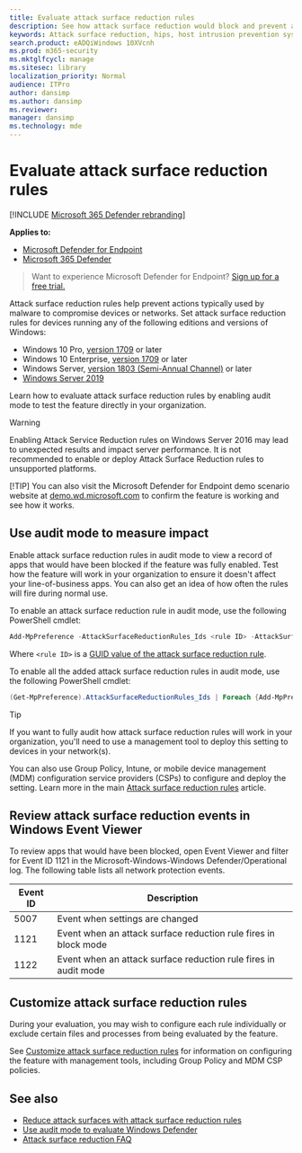 ```yaml
---
title: Evaluate attack surface reduction rules
description: See how attack surface reduction would block and prevent attacks with the custom demo tool.
keywords: Attack surface reduction, hips, host intrusion prevention system, protection rules, anti-exploit, antiexploit, exploit, infection prevention, evaluate, test, demo
search.product: eADQiWindows 10XVcnh
ms.prod: m365-security
ms.mktglfcycl: manage
ms.sitesec: library
localization_priority: Normal
audience: ITPro
author: dansimp
ms.author: dansimp
ms.reviewer: 
manager: dansimp
ms.technology: mde
---
```


# Evaluate attack surface reduction rules

[!INCLUDE [Microsoft 365 Defender rebranding](../../includes/microsoft-defender.md)]


**Applies to:**
- [Microsoft Defender for Endpoint](https://go.microsoft.com/fwlink/?linkid=2154037)
- [Microsoft 365 Defender](https://go.microsoft.com/fwlink/?linkid=2118804)

>Want to experience Microsoft Defender for Endpoint? [Sign up for a free trial.](https://www.microsoft.com/microsoft-365/windows/microsoft-defender-atp?ocid=docs-wdatp-enablesiem-abovefoldlink)

Attack surface reduction rules help prevent actions typically used by malware to compromise devices or networks. Set attack surface reduction rules for devices running any of the following editions and versions of Windows:

- Windows 10 Pro, [version 1709](https://docs.microsoft.com/windows/whats-new/whats-new-windows-10-version-1709) or later
- Windows 10 Enterprise, [version 1709](https://docs.microsoft.com/windows/whats-new/whats-new-windows-10-version-1709) or later
- Windows Server, [version 1803 (Semi-Annual Channel)](https://docs.microsoft.com/windows-server/get-started/whats-new-in-windows-server-1803) or later
- [Windows Server 2019](https://docs.microsoft.com/windows-server/get-started-19/whats-new-19)

Learn how to evaluate attack surface reduction rules by enabling audit mode to test the feature directly in your organization.

> [!Warning]
> Enabling Attack Service Reduction rules on Windows Server 2016 may lead to unexpected results and impact server performance. It is not recommended to enable or deploy Attack Surface Reduction rules to unsupported platforms.
> 
> [!TIP]
> You can also visit the Microsoft Defender for Endpoint demo scenario website at [demo.wd.microsoft.com](https://demo.wd.microsoft.com?ocid=cx-wddocs-testground) to confirm the feature is working and see how it works.

## Use audit mode to measure impact

Enable attack surface reduction rules in audit mode to view a record of apps that would have been blocked if the feature was fully enabled. Test how the feature will work in your organization to ensure it doesn't affect your line-of-business apps. You can also get an idea of how often the rules will fire during normal use.

To enable an attack surface reduction rule in audit mode, use the following PowerShell cmdlet:

```PowerShell
Add-MpPreference -AttackSurfaceReductionRules_Ids <rule ID> -AttackSurfaceReductionRules_Actions AuditMode
```

Where `<rule ID>` is a [GUID value of the attack surface reduction rule](attack-surface-reduction.md#attack-surface-reduction-rules).

To enable all the added attack surface reduction rules in audit mode, use the following PowerShell cmdlet:

```PowerShell
(Get-MpPreference).AttackSurfaceReductionRules_Ids | Foreach {Add-MpPreference -AttackSurfaceReductionRules_Ids $_ -AttackSurfaceReductionRules_Actions AuditMode}
```

> [!TIP]
> If you want to fully audit how attack surface reduction rules will work in your organization, you'll need to use a management tool to deploy this setting to devices in your network(s).

You can also use Group Policy, Intune, or mobile device management (MDM) configuration service providers (CSPs) to configure and deploy the setting. Learn more in the main [Attack surface reduction rules](attack-surface-reduction.md) article.

## Review attack surface reduction events in Windows Event Viewer

To review apps that would have been blocked, open Event Viewer and filter for Event ID 1121 in the Microsoft-Windows-Windows Defender/Operational log. The following table lists all network protection events.

Event ID | Description
-|-
 5007 | Event when settings are changed
 1121 | Event when an attack surface reduction rule fires in block mode
 1122 | Event when an attack surface reduction rule fires in audit mode

## Customize attack surface reduction rules

During your evaluation, you may wish to configure each rule individually or exclude certain files and processes from being evaluated by the feature.

See [Customize attack surface reduction rules](customize-attack-surface-reduction.md) for information on configuring the feature with management tools, including Group Policy and MDM CSP policies.

## See also

* [Reduce attack surfaces with attack surface reduction rules](attack-surface-reduction.md)
* [Use audit mode to evaluate Windows Defender](audit-windows-defender.md)
* [Attack surface reduction FAQ](attack-surface-reduction.md)
